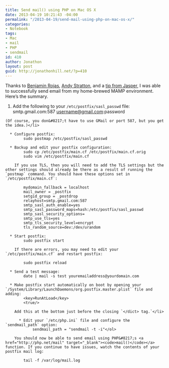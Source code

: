 ```yaml
---
title: Send mail() using PHP on Mac OS X
date: 2013-04-19 10:21:43 -04:00
permalink: "/2013-04-19/send-mail-using-php-on-mac-os-x/"
categories:
- Notebook
tags:
- Mac
- mail
- PHP
- sendmail
id: 410
author: Jonathon
layout: post
guid: http://jonathonhill.net/?p=410
---
```


Thanks to <a href="http://benjaminrojas.net/configuring-postfix-to-send-mail-from-mac-os-x-mountain-lion/" target="_blank">Benjamin Rojas</a>, <a href="http://theandystratton.com/2009/fix-phps-mail-function-after-latest-os-x-leopard-update" target="_blank">Andy Stratton</a>, and a <a href="http://jspr.tndy.me/php-mail-and-osx-leopard/" target="_blank">tip from Jasper</a>, I was able to successfully send email from my home-brewed MAMP environment. Here&#8217;s the summary.

  1. Add the following to your `/etc/postfix/sasl_passwd` file: 
        smtp.gmail.com:587 username@gmail.com:password
    
    (Of course, you don&#8217;t have to use GMail or port 587, but you get the idea.)</li> 
    
      * Configure postfix: 
            sudo postmap /etc/postfix/sasl_passwd
    
      * Backup and edit your postfix configuration: 
            sudo cp /etc/postfix/main.cf /etc/postfix/main.cf.orig
            sudo vim /etc/postfix/main.cf
        
        If you use TLS, then you will need to add the TLS settings but the other settings should already be there as a result of running the `postmap` command. You should have these options set in `/etc/postfix/main.cf`:
        
            mydomain_fallback = localhost
            mail_owner = _postfix
            setgid_group = _postdrop
            relayhost=smtp.gmail.com:587
            smtp_sasl_auth_enable=yes
            smtp_sasl_password_maps=hash:/etc/postfix/sasl_passwd
            smtp_sasl_security_options=
            smtp_use_tls=yes
            smtp_tls_security_level=encrypt
            tls_random_source=dev:/dev/urandom
    
      * Start postfix: 
            sudo postfix start
        
        If there are errors, you may need to edit your `/etc/postfix/main.cf` and restart postfix:
        
            sudo postfix reload
    
      * Send a test message: 
            date | mail -s test youremailaddress@yourdomain.com
    
      * Make postfix start automatically on boot by opening your `/System/Library/LaunchDaemons/org.postfix.master.plist` file and adding: 
            <key>RunAtLoad</key>
            <true/>
        
        Add this at the bottom just before the closing `</dict> tag.`</li> 
        
          * Edit your `/etc/php.ini` file and configure the `sendmail_path` option: 
                sendmail_path = "sendmail -t -i"</ol> 
        
        You should now be able to send email using PHP&#8217;s <a href="http://php.net/mail" target="_blank"><code>mail()</code></a> function. If you continue to have issues, watch the contents of your postfix mail log:
        
            tail -f /var/log/mail.log